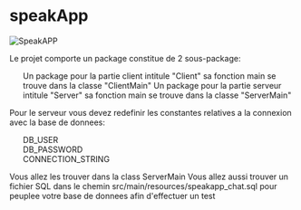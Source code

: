 # speakApp
![SpeakAPP](https://user-images.githubusercontent.com/90333568/212156537-62c45c45-ca08-4b3f-94f1-868f7030191f.png)

Le projet comporte un package constitue de 2 sous-package:<br>
 <ul>
  Un package pour la partie client intitule "Client" sa fonction main se trouve dans la classe "ClientMain"
  Un package pour la partie serveur intitule "Server" sa fonction main se trouve dans la classe "ServerMain"
 </ul>
 
 Pour le serveur vous devez redefinir les constantes relatives a la connexion avec la base de donnees:<br>
        <ul>
        DB_USER<br>
        DB_PASSWORD<br>
        CONNECTION_STRING<br>
        </ul>
Vous allez les trouver dans la class ServerMain
Vous allez aussi trouver un fichier SQL dans le chemin src/main/resources/speakapp_chat.sql pour peuplee votre base de donnees afin d'effectuer un test
